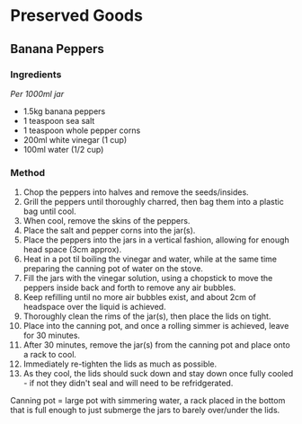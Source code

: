 # Preserved Goods

## Banana Peppers

### Ingredients

*Per 1000ml jar*

* 1.5kg banana peppers
* 1 teaspoon sea salt
* 1 teaspoon whole pepper corns
* 200ml white vinegar (1 cup)
* 100ml water (1/2 cup)

### Method

1. Chop the peppers into halves and remove the seeds/insides.
1. Grill the peppers until thoroughly charred, then bag them into a plastic bag until cool.
1. When cool, remove the skins of the peppers.
1. Place the salt and pepper corns into the jar(s).
1. Place the peppers into the jars in a vertical fashion, allowing for enough head space (3cm approx).
1. Heat in a pot til boiling the vinegar and water, while at the same time preparing the canning pot of water on the stove.
1. Fill the jars with the vinegar solution, using a chopstick to move the peppers inside back and forth to remove any air bubbles.
1. Keep refilling until no more air bubbles exist, and about 2cm of headspace over the liquid is achieved.
1. Thoroughly clean the rims of the jar(s), then place the lids on tight.
1. Place into the canning pot, and once a rolling simmer is achieved, leave for 30 minutes.
1. After 30 minutes, remove the jar(s) from the canning pot and place onto a rack to cool.
1. Immediately re-tighten the lids as much as possible.
1. As they cool, the lids should suck down and stay down once fully cooled - if not they didn't seal and will need to be refridgerated.


Canning pot = large pot with simmering water, a rack placed in the bottom that is full enough to just submerge the jars to barely over/under the lids.
